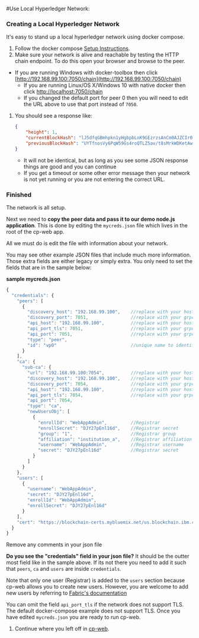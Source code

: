 #Use Local Hyperledger Network:

### Creating a Local Hyperledger Network
It's easy to stand up a local hyperledger network using docker compose.

1. Follow the docker compose [Setup Instructions](https://hub.docker.com/r/ibmblockchain/fabric-peer).
1. Make sure your network is alive and reachable by testing the HTTP chain endpoint. To do this open your browser and browse to the peer.
  - If you are running Windows with docker-toolbox then click [http://192.168.99.100:7050/chain](http://192.168.99.100:7050/chain)
	- If you are running Linux/OS X/Windows 10 with native docker then click [http://localhost:7050/chain](http://localhost:7050/chain)
	- If you changed the default port for peer 0 then you will need to edit the URL above to use that port instead of `7050`.
1. You should see a response like:

	```json
	{
		"height": 1,
		"currentBlockHash": "lJ5dfqGBmhpkn1yHgbpbLnK9GEzrzsAnCm0AJZCIr0GaYznWDCt7j9yC09fGUe2MNXS+HEooKBbajHb+T40kIg==",
		"previousBlockHash": "UYTfnosVy6PqW59Gs4roQTLZ5av/t8sMrkWDKetAwFzoueZ3SkIcW6qPVLQPHuxCJO17AxLYsjzmYNN1fNtwFg=="
	}
	```

	- It will not be identical, but as long as you see some JSON response things are good and you can continue
	- If you get a timeout or some other error message then your network is not yet running or you are not entering the correct URL.


### Finished
The network is all setup. 

Next we need to **copy the peer data and pass it to our demo node.js application**.
This is done by editing the `mycreds.json` file which lives in the root of the cp-web app.

All we must do is edit the file with information about your network.

You may see other example JSON files that include much more information. 
Those extra fields are either legacy or simply extra. 
You only need to set the fields that are in the sample below:

__sample mycreds.json__

```js
{
  "credentials": {
    "peers": [
      {
        "discovery_host": "192.168.99.100",    //replace with your hostname or ip of a peer
        "discovery_port": 7051,                //replace with your grpc port (omit if using tls)
        "api_host": "192.168.99.100",          //replace with your hostname or ip of a peer
        "api_port_tls": 7051,                  //replace with your grpc port (omit if NOT using tls)
        "api_port": 7051,                      //replace with your grpc port (omit if using tls)
        "type": "peer",
        "id": "vp0"                            //unique name to identify peer (anything you want)
      }
    ],
    "ca": {
      "sub-ca": {
        "url": "192.168.99.100:7054",          //replace with your hostname or ip of ca with the port
        "discovery_host": "192.168.99.100",    //replace with your hostname or ip of can
        "discovery_port": 7054,                //replace with your grpc port (omit if using tls)
        "api_host": "192.168.99.100",          //replace with your hostname or ip of ca
        "api_port_tls": 7054,                  //replace with your grpc port (omit if NOT using tls)
        "api_port": 7054,
        "type": "ca",
        "newUsersObj": [
          {
            "enrollId": "WebAppAdmin",         //Registrar
            "enrollSecret": "DJY27pEnl16d",    //Registrar secret
            "group": "1",                      //Registrar group
            "affiliation": "institution_a",    //Registrar affiliation
            "username": "WebAppAdmin",         //Registrar username
            "secret": "DJY27pEnl16d"           //Registrar secret
          }
        ]
      }
    },
    "users": [
      {
        "username": "WebAppAdmin",
        "secret": "DJY27pEnl16d",
        "enrollId": "WebAppAdmin",
        "enrollSecret": "DJY27pEnl16d"
      }
    ],
    "cert": "https://blockchain-certs.mybluemix.net/us.blockchain.ibm.com.cert"
  }
}
```

Remove any comments in your json file

**Do you see the "credentials" field in your json file?** 
It should be the outter most field like in the sample above. 
If its not there you need to add it such that `peers`, `ca` and `users` are inside `credentials`.

Note that only one user (Registrar) is added to the `users` section because cp-web allows you to create new users. 
However, you are welcome to add new users by referring to [Fabric's documentation](https://github.com/hyperledger/fabric/blob/v0.6/membersrvc/membersrvc.yaml)

You can omit the field `api_port_tls` if the network does not support TLS. 
The default docker-compose example does not support TLS. 
Once you have edited `mycreds.json` you are ready to run cp-web. 

1. Continue where you left off in [cp-web](../README.md).
